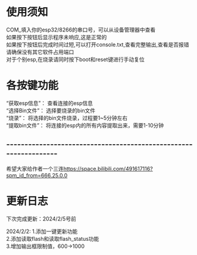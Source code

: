 # 使用须知
COM_填入你的esp32/8266的串口号，可以从设备管理器中查看<br>
如果按下按钮后显示程序未响应,这是正常的<br>
如果按下按钮后完成时间过短,可以打开console.txt,查看完整输出,查看是否报错<br>
请确保没有其它软件占用端口<br>
对于个别esp,在烧录请同时按下boot和reset键进行手动复位<br>

# 各按键功能
“获取esp信息”：
            查看连接的esp信息<br>
“选择Bin文件”：
            选择要烧录的bin文件<br>
“烧录”：
      将选择的bin文件烧录，过程要1~5分钟左右<br>
“提取bin文件”：
            将连接的esp内的所有内容提取出来，需要1-10分钟

## -----------------------------------------------------------------
希望大家给作者一个三连<a>https://space.bilibili.com/491617116?spm_id_from=666.25.0.0</a>

# 更新日志

下次完成更新：2024/2/5号前

2024/2/2:
1.添加一键更新功能<br>
2.添加读取flash和读取flash_status功能<br>
3.增加输出框限制值，600->1000<br>
